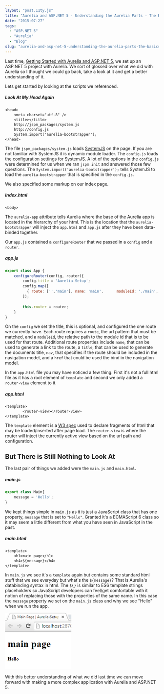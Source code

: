 ```yaml
---
layout: "post.11ty.js"
title: "Aurelia and ASP.NET 5 - Understanding the Aurelia Parts - The Basics"
date: "2015-07-27"
tags: 
  - "ASP.NET 5"
  - "Aurelia"
  - "Blog"
slug: "aurelia-and-asp-net-5-understanding-the-aurelia-parts-the-basics"
---
```


Last time, [Getting Started with Aurelia and ASP.NET 5](/2015/07/24/getting-started-with-aurelia-and-asp-net-5/), we set up an ASP.NET 5 project with Aurelia. We sort of glossed over what we did with Aurelia so I thought we could go back, take a look at it and get a better understanding of it.

Lets get started by looking at the scripts we referenced.

##### Look At My Head Again

```markup
<head>  
    <meta charset="utf-8" />
    <title></title>
    http://jspm_packages/system.js
    http://config.js
    System.import('aurelia-bootstrapper');
</head>  
```

The file `jspm_packages/system.js` loads [SystemJS](https://github.com/systemjs/systemjs) on the page. If you are not familiar with SystemJS it is dynamic module loader. The `config.js` loads the configuration settings for SystemJS. A lot of the options in the `config.js` were determined for us when we ran `jspm init` and answered those few questions. The `System.import('aurelia-bootstrapper');` tells SystemJS to load the `aurelia-bootstrapper` that is specified in the `config.js`.

We also specified some markup on our index page.

##### Index.html

```markup
<body>
```

</body>

The `aurelia-app` attribute tells Aurelia where the base of the Aurelia app is located in the hierarchy of your html. This is the location that the `aurelia-bootstrapper` will inject the `app.html` and `app.js` after they have been data-binded together.

Our `app.js` contained a `configureRouter` that we passed in a `config` and a `router`.

##### app.js

```javascript
export class App {  
    configureRouter(config, router){
        config.title = 'Aurelia-Setup';
        config.map([
          { route: ['','main'], name: 'main',      moduleId: './main',      nav: true, title:'Main Page' }
        ]);

        this.router = router;
    }
}
```

On the `config` we set the title, this is optional, and configured the one route we currently have. Each route requires a `route`, the url pattern that must be matched, and a `moduleId`, the relative path to the module id that is to be used for that route. Additional route properties include `name`, that can be used to generate a link to the route, a `title`, that can be used to generate the documents title, `nav`, that specifies if the route should be included in the navigation model, and a `href` that could be used the bind in the navigation model.

In the `app.html` file you may have noticed a few thing. First it's not a full html file as it has a root element of `template` and second we only added a `router-view` element to it.

##### app.html

```markup
<template>  
        <router-view></router-view>
</template>  
```

The `template` element is a [W3 spec](http://www.w3.org/TR/html5/scripting-1.html#the-template-element) used to declare fragments of html that may be loaded/inserted after page load. The `router-view` is where the router will inject the currently active view based on the url path and configuration.

## But There is Still Nothing to Look At

The last pair of things we added were the `main.js` and `main.html`.

##### main.js

```javascript
export class Main{  
    message = 'Hello';
}
```

We kept things simple in `main.js` as it is just a JavaScript class that has one property, `message` that is set to `"Hello"`. Granted it's a ECMAScript 6 class so it may seem a little different from what you have seen in JavaScript in the past.

##### main.html

```markup
<template>  
    <h1>main page</h1>
    <h4>${message}</h4>
</template>  
```

In `main.js` we see it's a `template` again but contains some standard html stuff that we see everyday but what's the `${message}`? That is Aurelia's databinding syntax in html. The `${}` is similar to ES6 template strings placeholders so JavaScript developers can feel/get comfortable with it notion of replacing those with the properties of the same name. In this case the `message` property we set on the `main.js` class and why we see "Hello" when we run the app.

![Results](images/00-final2.png)

With this better understanding of what we did last time we can move forward with making a more complex application with Aurelia and ASP.NET 5.
